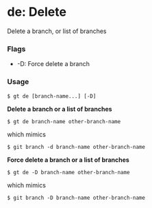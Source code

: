 # de: Delete

Delete a branch, or list of branches

### Flags

* -D: Force delete a branch

### Usage

```
$ gt de [branch-name...] [-D]
```

__Delete a branch or a list of branches__

```
$ gt de branch-name other-branch-name
```

which mimics

```
$ git branch -d branch-name other-branch-name
```

__Force delete a branch or a list of branches__

```
$ gt de -D branch-name other-branch-name
```

which mimics

```
$ git branch -D branch-name other-branch-name
```
